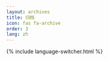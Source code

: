 ```yaml
---
layout: archives
title: 归档
icon: fas fa-archive
order: 3
lang: zh
---
```


{% include language-switcher.html %} 